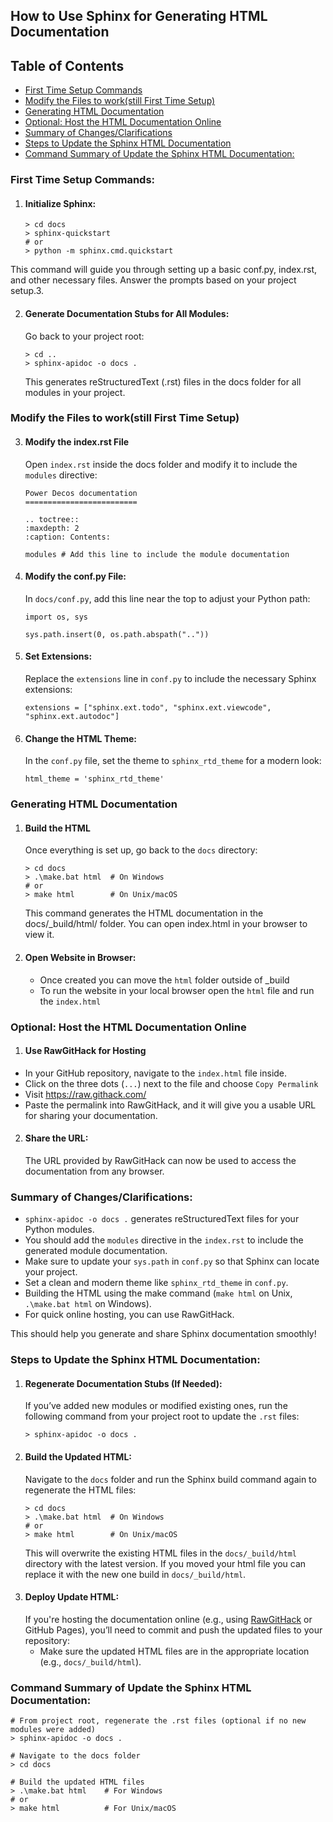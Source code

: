 ## How to Use Sphinx for Generating HTML Documentation

## Table of Contents

- [First Time Setup Commands](#first-time-setup-commands)
- [Modify the Files to work(still First Time Setup)](#modify-the-files-to-workstill-first-time-setup)
- [Generating HTML Documentation](#generating-html-documentation)
- [Optional: Host the HTML Documentation Online](#optional-host-the-html-documentation-online)
- [Summary of Changes/Clarifications](#summary-of-changesclarifications)
- [Steps to Update the Sphinx HTML Documentation](#steps-to-update-the-sphinx-html-documentation)
- [Command Summary of Update the Sphinx HTML Documentation:](#command-summary-of-update-the-sphinx-html-documentation)

### First Time Setup Commands:
1. #### Initialize Sphinx:
    ```
   > cd docs
   > sphinx-quickstart
   # or
   > python -m sphinx.cmd.quickstart
   
This command will guide you through setting up a basic conf.py, index.rst, 
and other necessary files. Answer the prompts based on your project setup.3. 

2. #### Generate Documentation Stubs for All Modules:
    Go back to your project root:

    ```
    > cd ..
    > sphinx-apidoc -o docs .
   ```
   
    This generates reStructuredText (.rst) files in the docs folder for all modules in your project.

### Modify the Files to work(still First Time Setup)
3. #### Modify the index.rst File
    Open `index.rst` inside the docs folder and modify it to include the `modules` directive:
    
    ```
   Power Decos documentation
    =========================

    .. toctree::
   :maxdepth: 2
   :caption: Contents:

   modules # Add this line to include the module documentation
   
4. #### Modify the conf.py File:
    
    In `docs/conf.py`, add this line near the top to adjust your Python path:
    ```
   import os, sys

    sys.path.insert(0, os.path.abspath(".."))
   
5. #### Set Extensions:
    Replace the `extensions` line in `conf.py` to include the necessary Sphinx extensions:

    ```
   extensions = ["sphinx.ext.todo", "sphinx.ext.viewcode", "sphinx.ext.autodoc"]
   
6. #### Change the HTML Theme:
    In the `conf.py` file, set the theme to `sphinx_rtd_theme` for a modern look:

    ```
    html_theme = 'sphinx_rtd_theme'
   
### Generating HTML Documentation
1. #### Build the HTML
    Once everything is set up, go back to the `docs` directory:
    ```
    > cd docs
    > .\make.bat html  # On Windows
    # or
    > make html        # On Unix/macOS
    ```
   This command generates the HTML documentation in the docs/_build/html/ folder. 
    You can open index.html in your browser to view it.

2. #### Open Website in Browser:
    - Once created you can move the `html` folder outside of _build
    - To run the website in your local browser open the `html` file and run the `index.html`

### Optional: Host the HTML Documentation Online

1. #### Use RawGitHack for Hosting
- In your GitHub repository, navigate to the `index.html` file inside.
- Click on the three dots (`...`) next to the file and choose `Copy Permalink`
- Visit https://raw.githack.com/
- Paste the permalink into RawGitHack, 
and it will give you a usable URL for sharing your documentation. 

2. #### Share the URL:
    The URL provided by RawGitHack can now be used to access the documentation from any 
    browser.

### Summary of Changes/Clarifications:
- `sphinx-apidoc -o docs .` generates reStructuredText files for your Python modules.
- You should add the `modules` directive in the `index.rst` to include the generated module documentation.
- Make sure to update your `sys.path` in `conf.py` so that Sphinx can locate your project.
- Set a clean and modern theme like `sphinx_rtd_theme` in `conf.py`.
- Building the HTML using the make command (`make html` on Unix, `.\make.bat html` on Windows).
- For quick online hosting, you can use RawGitHack.

This should help you generate and share Sphinx documentation smoothly!

### Steps to Update the Sphinx HTML Documentation:
1. #### Regenerate Documentation Stubs (If Needed):
    If you’ve added new modules or modified existing ones, run the following command 
    from your project root to update the `.rst` files:
    ```
   > sphinx-apidoc -o docs .
   ```
2. #### Build the Updated HTML:
    Navigate to the `docs` folder and run the Sphinx build command again to regenerate the HTML files:
    ```
    > cd docs
    > .\make.bat html  # On Windows
    # or
    > make html        # On Unix/macOS
    ```
    This will overwrite the existing HTML files in the `docs/_build/html` directory with the latest version.
    If you moved your html file you can replace it with the new one build in `docs/_build/html`.
3. #### Deploy Update HTML:
   If you're hosting the documentation online (e.g., using [RawGitHack](#use-rawgithack-for-hosting) or GitHub Pages), you’ll need to commit and push the updated files to your repository:
   - Make sure the updated HTML files are in the appropriate location (e.g., `docs/_build/html`).

### Command Summary of Update the Sphinx HTML Documentation:
```
# From project root, regenerate the .rst files (optional if no new modules were added)
> sphinx-apidoc -o docs .

# Navigate to the docs folder
> cd docs

# Build the updated HTML files
> .\make.bat html    # For Windows
# or
> make html          # For Unix/macOS
```

   